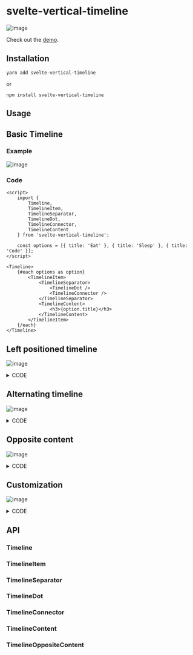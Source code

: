 # svelte-vertical-timeline

![image](https://user-images.githubusercontent.com/32632542/161654928-d2d16ca2-ace5-48b7-bef4-e58d7e09109e.png)

Check out the [demo](https://svelte-vertical-timeline.vercel.app/).

## Installation

```
yarn add svelte-vertical-timeline
```

or

```
npm install svelte-vertical-timeline
```

## Usage

## Basic Timeline

### Example

![image](https://user-images.githubusercontent.com/32632542/161697936-01666c94-927a-4ad4-8d4b-7ce1026db6fb.png)

### Code

```svelte
<script>
	import {
		Timeline,
		TimelineItem,
		TimelineSeparator,
		TimelineDot,
		TimelineConnector,
		TimelineContent
	} from 'svelte-vertical-timeline';

	const options = [{ title: 'Eat' }, { title: 'Sleep' }, { title: 'Code' }];
</script>

<Timeline>
	{#each options as option}
		<TimelineItem>
			<TimelineSeparator>
				<TimelineDot />
				<TimelineConnector />
			</TimelineSeparator>
			<TimelineContent>
				<h3>{option.title}</h3>
			</TimelineContent>
		</TimelineItem>
	{/each}
</Timeline>
```


## Left positioned timeline

![image](https://user-images.githubusercontent.com/32632542/161698883-4b22f3c9-42af-414d-a5f0-0a3141b410eb.png)

<details><summary>CODE</summary>
<p>

```svelte
<script>
	import {
		Timeline,
		TimelineItem,
		TimelineSeparator,
		TimelineDot,
		TimelineConnector,
		TimelineContent
	} from 'svelte-vertical-timeline';

	const options = [{ title: 'Eat' }, { title: 'Sleep' }, { title: 'Code' }];
</script>

<Timeline position="left">
	{#each options as option}
		<TimelineItem>
			<TimelineSeparator>
				<TimelineDot />
				<TimelineConnector />
			</TimelineSeparator>
			<TimelineContent>
				<h3>{option.title}</h3>
			</TimelineContent>
		</TimelineItem>
	{/each}
</Timeline>
```

</p>
</details>

## Alternating timeline

![image](https://user-images.githubusercontent.com/32632542/161699086-507b75dd-c295-4a2e-9215-e46bf5d05477.png)

<details><summary>CODE</summary>
<p>

```svelte
<script>
	import {
		Timeline,
		TimelineItem,
		TimelineSeparator,
		TimelineDot,
		TimelineConnector,
		TimelineContent
	} from 'svelte-vertical-timeline';

	const options = [{ title: 'Eat' }, { title: 'Sleep' }, { title: 'Code' }];
</script>

<Timeline position="alternate">
	{#each options as option}
		<TimelineItem>
			<TimelineSeparator>
				<TimelineDot />
				<TimelineConnector />
			</TimelineSeparator>
			<TimelineContent>
				<h3>{option.title}</h3>
			</TimelineContent>
		</TimelineItem>
	{/each}
</Timeline>
```

</p>
</details>

## Opposite content
![image](https://user-images.githubusercontent.com/32632542/161708142-7de1ad8d-5ccc-479c-aa8b-f5dd95eddd56.png)

<details><summary>CODE</summary>
<p>

```svelte
<script>
	import {
		Timeline,
		TimelineItem,
		TimelineSeparator,
		TimelineDot,
		TimelineConnector,
		TimelineContent,
		TimelineOppositeContent
	} from 'svelte-vertical-timeline';

	const options = [
		{ title: 'Eat', time: '09:30 am' },
		{ title: 'Sleep', time: '10:00 am' },
		{ title: 'Code', time: '11:00 am' },
		{ title: 'Eat', time: '01:00 pm' }
	];
</script>

<Timeline position="alternate">
	{#each options as option}
		<TimelineItem>
			<TimelineOppositeContent slot="opposite-content">
				<p>{option.time}</p>
			</TimelineOppositeContent>
			<TimelineSeparator>
				<TimelineDot />
				<TimelineConnector />
			</TimelineSeparator>
			<TimelineContent>
				<h3>{option.title}</h3>
			</TimelineContent>
		</TimelineItem>
	{/each}
</Timeline>
```
</p>
</details>


## Customization
![image](https://user-images.githubusercontent.com/32632542/161714247-19574e93-d9d1-4fef-bd39-e2271202d8e4.png)

<details><summary>CODE</summary>
<p>

```svelte
<script>
	import {
		Timeline,
		TimelineItem,
		TimelineSeparator,
		TimelineDot,
		TimelineConnector,
		TimelineContent,
		TimelineOppositeContent
	} from 'svelte-vertical-timeline';
</script>

<!-- Icons from: https://icons8.com/pricing -->
<Timeline position="alternate">
	<TimelineItem>
		<TimelineOppositeContent slot="opposite-content">
			<p>09:30 am</p>
		</TimelineOppositeContent>
		<TimelineSeparator>
			<TimelineDot
				style={'width: 45px; height: 45px; background-color: #fff; display: flex; justify-content: center; border-color: transparent; '}
			>
				<img src="https://img.icons8.com/nolan/64/taco.png" />
			</TimelineDot>
			<TimelineConnector />
		</TimelineSeparator>
		<TimelineContent style={'height: 150px;'}>
			<h3>Eat</h3>
			<p>You need to eat.</p>
		</TimelineContent>
	</TimelineItem>

	<TimelineItem>
		<TimelineOppositeContent slot="opposite-content">
			<p style={'margin-top: -1px;'}>10:30 am</p>
		</TimelineOppositeContent>
		<TimelineSeparator>
			<TimelineDot style={'background-color: #FEC048;'} />
			<TimelineConnector />
		</TimelineSeparator>
		<TimelineContent>
			<h3 style={'margin-top: -2px;'}>Sleep</h3>
			<p style={'margin-top: -2px;'}>You need to take a nap.</p>
		</TimelineContent>
	</TimelineItem>

	<TimelineItem>
		<TimelineOppositeContent slot="opposite-content">
			<p>11:00 am</p>
		</TimelineOppositeContent>
		<TimelineSeparator>
			<TimelineDot
				style={'width: 45px; height: 45px; background-color: #fff; display: flex; justify-content: center; border-color: transparent; '}
			>
				<img src="https://img.icons8.com/doodle/48/000000/svetle.png" />
			</TimelineDot>
			<TimelineConnector />
		</TimelineSeparator>
		<TimelineContent style={'height: 200px;'}>
			<h3>Code</h3>
			<p>Svelte is Awesome.</p>
		</TimelineContent>
	</TimelineItem>

	<TimelineItem>
		<TimelineOppositeContent slot="opposite-content">
			<p>01:00 am</p>
		</TimelineOppositeContent>
		<TimelineSeparator>
			<TimelineDot
				style={'width: 45px; height: 65px; background-color: #fff; display: flex; justify-content: center; border-color: transparent; '}
			>
				<img src="https://img.icons8.com/nolan/64/birthday-cake.png" />
			</TimelineDot>
		</TimelineSeparator>
		<TimelineContent style={'height: 200px;'}>
			<h3>Snack</h3>
			<p>You need to treat yourself.</p>
		</TimelineContent>
	</TimelineItem>
</Timeline>

<style>
	p {
		margin: px 0;
		color: grey;
	}
</style>
```
</p>
</details>

## API

### Timeline

### TimelineItem

### TimelineSeparator

### TimelineDot

### TimelineConnector

### TimelineContent

### TimelineOppositeContent
